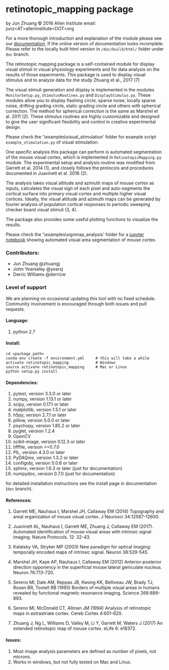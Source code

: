 # retinotopic_mapping package

by Jun Zhuang
&copy; 2016 Allen Institute
email: junz&lt;AT&gt;alleninstitute&lt;DOT&gt;org

For a more thorough introduction and explanation of the module please
see our [documentation](http://retinotopic-mapping.readthedocs.io/).
If the online version of documentation looks incomplete. Please refer
to the locally built html version in `/doc/build/html/` folder under
`doc` branch.

The retinotopic mapping package is a self-contained module
for display visual stimuli in visual physiology experiments and
for data analysis on the results of those experiments. This package is
used to display visual stimulus and to analyze data for the study
Zhuang et al., 2017 (7)

The visual stimuli generation and display is implemented in the modules
`MonitorSetup.py`, `StimulusRoutines.py` and `DisplayStimulus.py`.
These modules allow you to display flashing circle, sparse noise,
locally sparse noise, drifting grading circle, static grading circle
and others with spherical correction. The method for spherical
correction is the same as Marshel et al. 2011 (2). These stimulus
routines are highly customizable and designed to give the user
significant flexibility and control in creative experimental design.

Please check the '\examples\visual_stimulation' folder for
example script `example_stimulation.py` of visual stimulation.

One specific analysis this package can perform is automated
segmentation of the mouse visual cortex, which is implemented in
`RetinotopicMapping.py` module.
The experimental setup and analysis routine was
modified from Garrett et al. 2014 (1), and closely follows
the protocols and procedures documented in Juavinett et al. 2016
(2).

The analysis takes visual altitude and azimuth maps of mouse cortex
as inputs, calculates the visual sign of each pixel and auto-segments
the cortical surface into primary visual cortex and multiple higher
visual cortices. Ideally, the visual altitude and azimuth maps can be
generated by fourier analysis of population cortical responses to
periodic sweeping checker board visual stimuli (3, 4).

The package also provides some useful plotting functions to visualize
the results.

Please check the '\examples\signmap_analysis' folder for a [jupyter
notebook](https://github.com/zhuangjun1981/retinotopic_mapping/blob/master/retinotopic_mapping/examples/signmap_analysis/retinotopic_mapping_example.ipynb)
showing automated visual area segmentation of mouse cortex.

### Contributors:
* Jun Zhuang @zhuangj
* John Yearseley @yearsj
* Derric Williams @derricw

### Level of support
We are planning on occasional updating this tool with no fixed schedule. Community involvement is encouraged through both issues and pull requests.

#### Language:

1. python 2.7


#### Install:
```
cd <package_path>
conda env create -f environment.yml     # this will take a while
activate retinotopic_mapping            # Windows
source activate retinotopic_mapping     # Mac or Linux
python setup.py install
```


#### Dependencies:
1. pytest, version 3.3.0 or later
2. numpy, version 1.13.1 or later
3. scipy, version 0.17.1 or later
4. matplotlib, version 1.5.1 or later
5. h5py, version 2.7.1 or later
6. pillow, version 5.0.0 or later
7. psychopy, version 1.85.2 or later
8. pyglet, version 1.2.4
9. OpenCV
10. scikit-image, version 0.12.3 or later
11. tifffile, version >=0.7.0
12. PIL, version 4.3.0 or later
13. PyDAQmx, version 1.3.2 or later
14. configobj, version 5.0.6 or later
15. sphinx, version 1.6.3 or later (just for documentation)
16. numpydoc, version 0.7.0 (just for documentation)

for detailed installation instructions see the
install page in documentation (`doc` branch).

#### References:

1. Garrett ME, Nauhaus I, Marshel JH, Callaway EM (2014) Topography and areal organization of mouse visual cortex. J Neurosci 34:12587-12600.

2. Juavinett AL, Nauhaus I, Garrett ME, Zhuang J, Callaway EM (2017). Automated identification of mouse visual areas with intrinsic signal imaging. Nature Protocols. 12: 32-43.

3. Kalatsky VA, Stryker MP (2003) New paradigm for optical imaging: temporally encoded maps of intrinsic signal. Neuron 38:529-545.

4. Marshel JH, Kaye AP, Nauhaus I, Callaway EM (2012) Anterior-posterior direction opponency in the superficial mouse lateral geniculate nucleus. Neuron 76:713-720.

5. Sereno MI, Dale AM, Reppas JB, Kwong KK, Belliveau JW, Brady TJ, Rosen BR, Tootell RB (1995) Borders of multiple visual areas in humans revealed by functional magnetic resonance imaging. Science 268:889-893.

6. Sereno MI, McDonald CT, Allman JM (1994) Analysis of retinotopic maps in extrastriate cortex. Cereb Cortex 4:601-620.

7. Zhuang J, Ng L, Williams D, Valley M, Li Y, Garrett M, Waters J (2017) An extended retinotopic map of mouse cortex. eLife 6: e18372.


#### Issues:

1. Most image analysis parameters are defined as number of pixels, not microns.
2. Works in windows, but not fully tested on Mac and Linux.